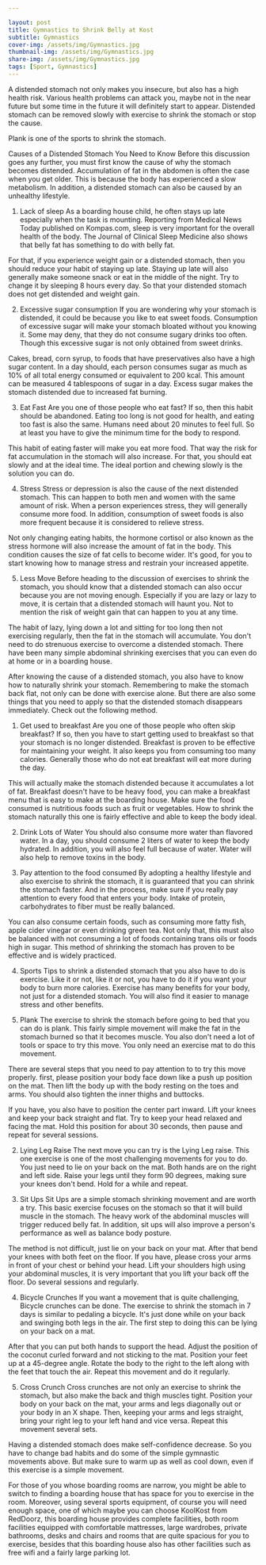 ```yaml
---

layout: post
title: Gymnastics to Shrink Belly at Kost
subtitle: Gymnastics
cover-img: /assets/img/Gymnastics.jpg
thumbnail-img: /assets/img/Gymnastics.jpg
share-img: /assets/img/Gymnastics.jpg
tags: [Sport, Gymnastics]
---
```



A distended stomach not only makes you insecure, but also has a high health risk. Various health problems can attack you, maybe not in the near future but some time in the future it will definitely start to appear. Distended stomach can be removed slowly with exercise to shrink the stomach or stop the cause.

Plank is one of the sports to shrink the stomach.

Causes of a Distended Stomach You Need to Know
Before this discussion goes any further, you must first know the cause of why the stomach becomes distended. Accumulation of fat in the abdomen is often the case when you get older. This is because the body has experienced a slow metabolism. In addition, a distended stomach can also be caused by an unhealthy lifestyle.

1. Lack of sleep
As a boarding house child, he often stays up late especially when the task is mounting. Reporting from Medical News Today published on Kompas.com, sleep is very important for the overall health of the body. The Journal of Clinical Sleep Medicine also shows that belly fat has something to do with belly fat.

For that, if you experience weight gain or a distended stomach, then you should reduce your habit of staying up late. Staying up late will also generally make someone snack or eat in the middle of the night. Try to change it by sleeping 8 hours every day. So that your distended stomach does not get distended and weight gain.

2. Excessive sugar consumption
If you are wondering why your stomach is distended, it could be because you like to eat sweet foods. Consumption of excessive sugar will make your stomach bloated without you knowing it. Some may deny, that they do not consume sugary drinks too often. Though this excessive sugar is not only obtained from sweet drinks.

Cakes, bread, corn syrup, to foods that have preservatives also have a high sugar content. In a day should, each person consumes sugar as much as 10% of all total energy consumed or equivalent to 200 kcal. This amount can be measured 4 tablespoons of sugar in a day. Excess sugar makes the stomach distended due to increased fat burning.

3. Eat Fast
Are you one of those people who eat fast? If so, then this habit should be abandoned. Eating too long is not good for health, and eating too fast is also the same. Humans need about 20 minutes to feel full. So at least you have to give the minimum time for the body to respond.

This habit of eating faster will make you eat more food. That way the risk for fat accumulation in the stomach will also increase. For that, you should eat slowly and at the ideal time. The ideal portion and chewing slowly is the solution you can do.

4. Stress
Stress or depression is also the cause of the next distended stomach. This can happen to both men and women with the same amount of risk. When a person experiences stress, they will generally consume more food. In addition, consumption of sweet foods is also more frequent because it is considered to relieve stress.

Not only changing eating habits, the hormone cortisol or also known as the stress hormone will also increase the amount of fat in the body. This condition causes the size of fat cells to become wider. It's good, for you to start knowing how to manage stress and restrain your increased appetite.

5. Less Move
Before heading to the discussion of exercises to shrink the stomach, you should know that a distended stomach can also occur because you are not moving enough. Especially if you are lazy or lazy to move, it is certain that a distended stomach will haunt you. Not to mention the risk of weight gain that can happen to you at any time.

The habit of lazy, lying down a lot and sitting for too long then not exercising regularly, then the fat in the stomach will accumulate. You don't need to do strenuous exercise to overcome a distended stomach. There have been many simple abdominal shrinking exercises that you can even do at home or in a boarding house.

After knowing the cause of a distended stomach, you also have to know how to naturally shrink your stomach. Remembering to make the stomach back flat, not only can be done with exercise alone. But there are also some things that you need to apply so that the distended stomach disappears immediately. Check out the following method.

1. Get used to breakfast
Are you one of those people who often skip breakfast? If so, then you have to start getting used to breakfast so that your stomach is no longer distended. Breakfast is proven to be effective for maintaining your weight. It also keeps you from consuming too many calories. Generally those who do not eat breakfast will eat more during the day.

This will actually make the stomach distended because it accumulates a lot of fat. Breakfast doesn't have to be heavy food, you can make a breakfast menu that is easy to make at the boarding house. Make sure the food consumed is nutritious foods such as fruit or vegetables. How to shrink the stomach naturally this one is fairly effective and able to keep the body ideal.

2. Drink Lots of Water
You should also consume more water than flavored water. In a day, you should consume 2 liters of water to keep the body hydrated. In addition, you will also feel full because of water. Water will also help to remove toxins in the body.

3. Pay attention to the food consumed
By adopting a healthy lifestyle and also exercise to shrink the stomach, it is guaranteed that you can shrink the stomach faster. And in the process, make sure if you really pay attention to every food that enters your body. Intake of protein, carbohydrates to fiber must be really balanced.

You can also consume certain foods, such as consuming more fatty fish, apple cider vinegar or even drinking green tea. Not only that, this must also be balanced with not consuming a lot of foods containing trans oils or foods high in sugar. This method of shrinking the stomach has proven to be effective and is widely practiced.

4. Sports
Tips to shrink a distended stomach that you also have to do is exercise. Like it or not, like it or not, you have to do it if you want your body to burn more calories. Exercise has many benefits for your body, not just for a distended stomach. You will also find it easier to manage stress and other benefits.

1. Plank
The exercise to shrink the stomach before going to bed that you can do is plank. This fairly simple movement will make the fat in the stomach burned so that it becomes muscle. You also don't need a lot of tools or space to try this move. You only need an exercise mat to do this movement.

There are several steps that you need to pay attention to to try this move properly. first, please position your body face down like a push up position on the mat. Then lift the body up with the body resting on the toes and arms. You should also tighten the inner thighs and buttocks.

If you have, you also have to position the center part inward. Lift your knees and keep your back straight and flat. Try to keep your head relaxed and facing the mat. Hold this position for about 30 seconds, then pause and repeat for several sessions.

2. Lying Leg Raise
The next move you can try is the Lying Leg raise. This one exercise is one of the most challenging movements for you to do. You just need to lie on your back on the mat. Both hands are on the right and left side. Raise your legs until they form 90 degrees, making sure your knees don't bend. Hold for a while and repeat.

3. Sit Ups
Sit Ups are a simple stomach shrinking movement and are worth a try. This basic exercise focuses on the stomach so that it will build muscle in the stomach. The heavy work of the abdominal muscles will trigger reduced belly fat. In addition, sit ups will also improve a person's performance as well as balance body posture.

The method is not difficult, just lie on your back on your mat. After that bend your knees with both feet on the floor. If you have, please cross your arms in front of your chest or behind your head. Lift your shoulders high using your abdominal muscles, it is very important that you lift your back off the floor. Do several sessions and regularly.

4. Bicycle Crunches
If you want a movement that is quite challenging, Bicycle crunches can be done. The exercise to shrink the stomach in 7 days is similar to pedaling a bicycle. It's just done while on your back and swinging both legs in the air. The first step to doing this can be lying on your back on a mat.

After that you can put both hands to support the head. Adjust the position of the coconut curled forward and not sticking to the mat. Position your feet up at a 45-degree angle. Rotate the body to the right to the left along with the feet that touch the air. Repeat this movement and do it regularly.

5. Cross Crunch
Cross crunches are not only an exercise to shrink the stomach, but also make the back and thigh muscles tight. Position your body on your back on the mat, your arms and legs diagonally out or your body in an X shape. Then, keeping your arms and legs straight, bring your right leg to your left hand and vice versa. Repeat this movement several sets.

Having a distended stomach does make self-confidence decrease. So you have to change bad habits and do some of the simple gymnastic movements above. But make sure to warm up as well as cool down, even if this exercise is a simple movement.

For those of you whose boarding rooms are narrow, you might be able to switch to finding a boarding house that has space for you to exercise in the room. Moreover, using several sports equipment, of course you will need enough space, one of which maybe you can choose KoolKost from RedDoorz, this boarding house provides complete facilities, both room facilities equipped with comfortable mattresses, large wardrobes, private bathrooms, desks and chairs and rooms that are quite spacious for you to exercise, besides that this boarding house also has other facilities such as free wifi and a fairly large parking lot.